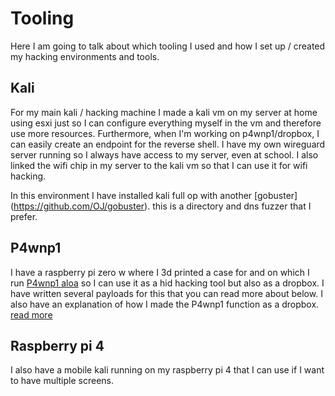 # Tooling
Here I am going to talk about which tooling I used and how I set up / created my hacking environments and tools.

## Kali
For my main kali / hacking machine I made a kali vm on my server at home using esxi just so I can configure everything myself in the vm and therefore use more resources. Furthermore, when I'm working on p4wnp1/dropbox, I can easily create an endpoint for the reverse shell. I have my own wireguard server running so I always have access to my server, even at school. I also linked the wifi chip in my server to the kali vm so that I can use it for wifi hacking.

In this environment I have installed kali full op with another [gobuster] (https://github.com/OJ/gobuster). this is a directory and dns fuzzer that I prefer.

## P4wnp1
I have a raspberry pi zero w where I 3d printed a case for and on which I run [P4wnp1 aloa](https://github.com/RoganDawes/P4wnP1_aloa) so I can use it as a hid hacking tool but also as a dropbox. I have written several payloads for this that you can read more about below. I also have an explanation of how I made the P4wnp1 function as a dropbox. [read more](p4wnp1)

## Raspberry pi 4
I also have a mobile kali running on my raspberry pi 4 that I can use if I want to have multiple screens.